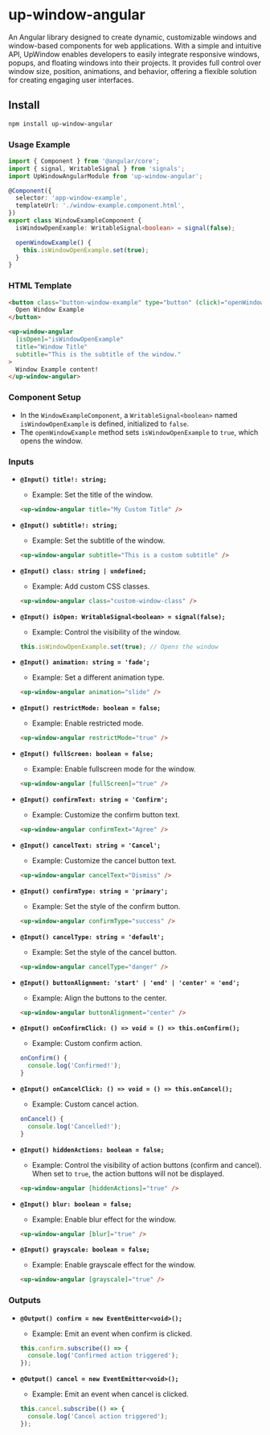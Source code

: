 # up-window-angular

An Angular library designed to create dynamic, customizable windows and window-based components for web applications. With a simple and intuitive API, UpWindow enables developers to easily integrate responsive windows, popups, and floating windows into their projects. It provides full control over window size, position, animations, and behavior, offering a flexible solution for creating engaging user interfaces.

## Install

```bash
npm install up-window-angular
```

### Usage Example

```typescript
import { Component } from '@angular/core';
import { signal, WritableSignal } from 'signals';
import UpWindowAngularModule from 'up-window-angular';

@Component({
  selector: 'app-window-example',
  templateUrl: './window-example.component.html',
})
export class WindowExampleComponent {
  isWindowOpenExample: WritableSignal<boolean> = signal(false);

  openWindowExample() {
    this.isWindowOpenExample.set(true);
  }
}
```

### HTML Template

```html
<button class="button-window-example" type="button" (click)="openWindowExample()">
  Open Window Example
</button>

<up-window-angular
  [isOpen]="isWindowOpenExample"
  title="Window Title"
  subtitle="This is the subtitle of the window."
>
  Window Example content!
</up-window-angular>
```

### Component Setup

- In the `WindowExampleComponent`, a `WritableSignal<boolean>` named `isWindowOpenExample` is defined, initialized to `false`.
- The `openWindowExample` method sets `isWindowOpenExample` to `true`, which opens the window.

### Inputs

- **`@Input() title!: string;`**
   - Example: Set the title of the window.
   ```html
   <up-window-angular title="My Custom Title" />
   ```

- **`@Input() subtitle!: string;`**
   - Example: Set the subtitle of the window.
   ```html
   <up-window-angular subtitle="This is a custom subtitle" />
   ```

- **`@Input() class: string | undefined;`**
   - Example: Add custom CSS classes.
   ```html
   <up-window-angular class="custom-window-class" />
   ```

- **`@Input() isOpen: WritableSignal<boolean> = signal(false);`**
   - Example: Control the visibility of the window.
   ```typescript
   this.isWindowOpenExample.set(true); // Opens the window
   ```

- **`@Input() animation: string = 'fade';`**
   - Example: Set a different animation type.
   ```html
   <up-window-angular animation="slide" />
   ```

- **`@Input() restrictMode: boolean = false;`**
   - Example: Enable restricted mode.
   ```html
   <up-window-angular restrictMode="true" />
   ```

- **`@Input() fullScreen: boolean = false;`**
   - Example: Enable fullscreen mode for the window.
   ```html
   <up-window-angular [fullScreen]="true" />
   ```

- **`@Input() confirmText: string = 'Confirm';`**
   - Example: Customize the confirm button text.
   ```html
   <up-window-angular confirmText="Agree" />
   ```

- **`@Input() cancelText: string = 'Cancel';`**
   - Example: Customize the cancel button text.
   ```html
   <up-window-angular cancelText="Dismiss" />
   ```

- **`@Input() confirmType: string = 'primary';`**
   - Example: Set the style of the confirm button.
   ```html
   <up-window-angular confirmType="success" />
   ```

- **`@Input() cancelType: string = 'default';`**
   - Example: Set the style of the cancel button.
   ```html
   <up-window-angular cancelType="danger" />
   ```

- **`@Input() buttonAlignment: 'start' | 'end' | 'center' = 'end';`**
   - Example: Align the buttons to the center.
   ```html
   <up-window-angular buttonAlignment="center" />
   ```

- **`@Input() onConfirmClick: () => void = () => this.onConfirm();`**
   - Example: Custom confirm action.
   ```typescript
   onConfirm() {
     console.log('Confirmed!');
   }
   ```

- **`@Input() onCancelClick: () => void = () => this.onCancel();`**
   - Example: Custom cancel action.
   ```typescript
   onCancel() {
     console.log('Cancelled!');
   }
   ```

- **`@Input() hiddenActions: boolean = false;`**
   - Example: Control the visibility of action buttons (confirm and cancel). When set to `true`, the action buttons will not be displayed.
   ```html
   <up-window-angular [hiddenActions]="true" />
   ```

- **`@Input() blur: boolean = false;`**
   - Example: Enable blur effect for the window.
   ```html
   <up-window-angular [blur]="true" />
   ```

- **`@Input() grayscale: boolean = false;`**
   - Example: Enable grayscale effect for the window.
   ```html
   <up-window-angular [grayscale]="true" />
   ```

### Outputs

- **`@Output() confirm = new EventEmitter<void>();`**
   - Example: Emit an event when confirm is clicked.
   ```typescript
   this.confirm.subscribe(() => {
     console.log('Confirmed action triggered');
   });
   ```

- **`@Output() cancel = new EventEmitter<void>();`**
   - Example: Emit an event when cancel is clicked.
   ```typescript
   this.cancel.subscribe(() => {
     console.log('Cancel action triggered');
   });
   ```
